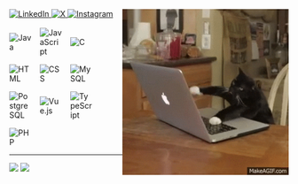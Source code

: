 <img src="banner.gif" width="300" align=right>

<div id="badges">

  <a href="https://www.linkedin.com/in/luiz-henrique-rabello-ferreira-3600752ba/" target="_blank">
    <img src="https://img.shields.io/badge/LinkedIn-blue?style=for-the-badge&logo=linkedin&logoColor=white" alt="LinkedIn">
  </a>
  
  <a href="https://x.com/SeathSan">
    <img src="https://img.shields.io/badge/X-black?style=for-the-badge&logo=twitter&logoColor=white" alt="X">
  </a>
  
  <a href="https://www.instagram.com/louie.san/">
    <img src="https://img.shields.io/badge/Instagram-E4405F?style=for-the-badge&logo=instagram&logoColor=white" alt="Instagram">
  </a>

</div>

<br>

<div style="display: flex; flex-wrap: wrap; gap: 15px; align-items: center;">

  <img src="https://cdn.jsdelivr.net/gh/devicons/devicon/icons/java/java-original.svg" alt="Java" width="40"/>
  <img src="https://cdn.jsdelivr.net/gh/devicons/devicon/icons/javascript/javascript-original.svg" alt="JavaScript" width="40"/>
  <img src="https://cdn.jsdelivr.net/gh/devicons/devicon/icons/c/c-original.svg" alt="C" width="40"/>
  <img src="https://cdn.jsdelivr.net/gh/devicons/devicon/icons/html5/html5-original.svg" alt="HTML" width="40"/>
  <img src="https://cdn.jsdelivr.net/gh/devicons/devicon/icons/css3/css3-original.svg" alt="CSS" width="40"/>
  <img src="https://cdn.jsdelivr.net/gh/devicons/devicon/icons/mysql/mysql-original.svg" alt="MySQL" width="40"/>
  <img src="https://cdn.jsdelivr.net/gh/devicons/devicon/icons/postgresql/postgresql-original.svg" alt="PostgreSQL" width="40"/>
  <img src="https://cdn.jsdelivr.net/gh/devicons/devicon/icons/vuejs/vuejs-original.svg" alt="Vue.js" width="40"/>
  <img src="https://cdn.jsdelivr.net/gh/devicons/devicon/icons/typescript/typescript-original.svg" alt="TypeScript" width="40"/>
  <img src="https://cdn.jsdelivr.net/gh/devicons/devicon/icons/php/php-original.svg" alt="PHP" width="40"/>

</div>

---

<div align = "left">
<img height = "200em" src="https://github-readme-stats.vercel.app/api/top-langs/?username=LuizHRFerreira&show_icons=true&theme=bear&count_private=true"/>
<img height = "200em" src="https://github-readme-stats.vercel.app/api?username=LuizHRFerreira&show_icons=true&show_icons=true&theme=bear&count_private=true" />
</div>
